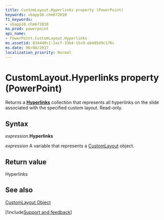 ```yaml
---
title: CustomLayout.Hyperlinks property (PowerPoint)
keywords: vbapp10.chm672010
f1_keywords:
- vbapp10.chm672010
ms.prod: powerpoint
api_name:
- PowerPoint.CustomLayout.Hyperlinks
ms.assetid: 834448c1-2acf-33b4-15c9-eb485d9c176c
ms.date: 06/08/2017
localization_priority: Normal
---
```



# CustomLayout.Hyperlinks property (PowerPoint)

Returns a  **[Hyperlinks](PowerPoint.Hyperlinks.md)** collection that represents all hyperlinks on the slide associated with the specified custom layout. Read-only.


## Syntax

_expression_.**Hyperlinks**

_expression_ A variable that represents a [CustomLayout](PowerPoint.CustomLayout.md) object.


## Return value

Hyperlinks


## See also


[CustomLayout Object](PowerPoint.CustomLayout.md)

[!include[Support and feedback](~/includes/feedback-boilerplate.md)]